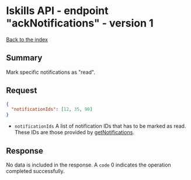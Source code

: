 # Iskills API - endpoint "ackNotifications" - version 1
[Back to the index](../README.md)

## Summary
Mark specific notifications as "read".

## Request
```json
{
  "notificationIds": [12, 35, 90]
}
```
* `notificationIds` A list of notification IDs that has to be marked as read. These IDs are those provided by [getNotifications](GET_NOTIFICATIONS.md).

## Response
No data is included in the response. A `code` 0 indicates the operation completed successfully.

